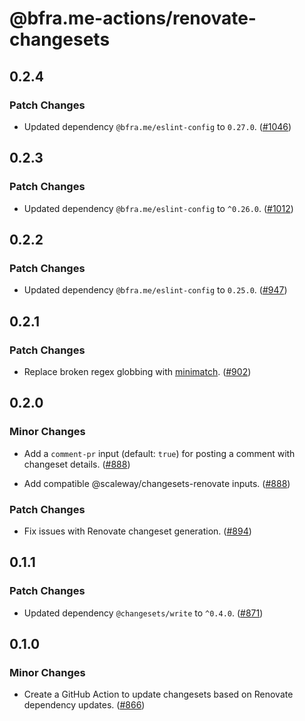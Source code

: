 # @bfra.me-actions/renovate-changesets

## 0.2.4
### Patch Changes


- Updated dependency `@bfra.me/eslint-config` to `0.27.0`. ([#1046](https://github.com/bfra-me/.github/pull/1046))

## 0.2.3
### Patch Changes


- Updated dependency `@bfra.me/eslint-config` to `^0.26.0`. ([#1012](https://github.com/bfra-me/.github/pull/1012))

## 0.2.2
### Patch Changes


- Updated dependency `@bfra.me/eslint-config` to `0.25.0`. ([#947](https://github.com/bfra-me/.github/pull/947))

## 0.2.1
### Patch Changes


- Replace broken regex globbing with [minimatch](https://isaacs.github.io/minimatch/). ([#902](https://github.com/bfra-me/.github/pull/902))

## 0.2.0
### Minor Changes


- Add a `comment-pr` input (default: `true`) for posting a comment with changeset details. ([#888](https://github.com/bfra-me/.github/pull/888))


- Add compatible @scaleway/changesets-renovate inputs. ([#888](https://github.com/bfra-me/.github/pull/888))


### Patch Changes


- Fix issues with Renovate changeset generation. ([#894](https://github.com/bfra-me/.github/pull/894))

## 0.1.1
### Patch Changes


- Updated dependency `@changesets/write` to `^0.4.0`. ([#871](https://github.com/bfra-me/.github/pull/871))

## 0.1.0
### Minor Changes


- Create a GitHub Action to update changesets based on Renovate dependency updates. ([#866](https://github.com/bfra-me/.github/pull/866))
